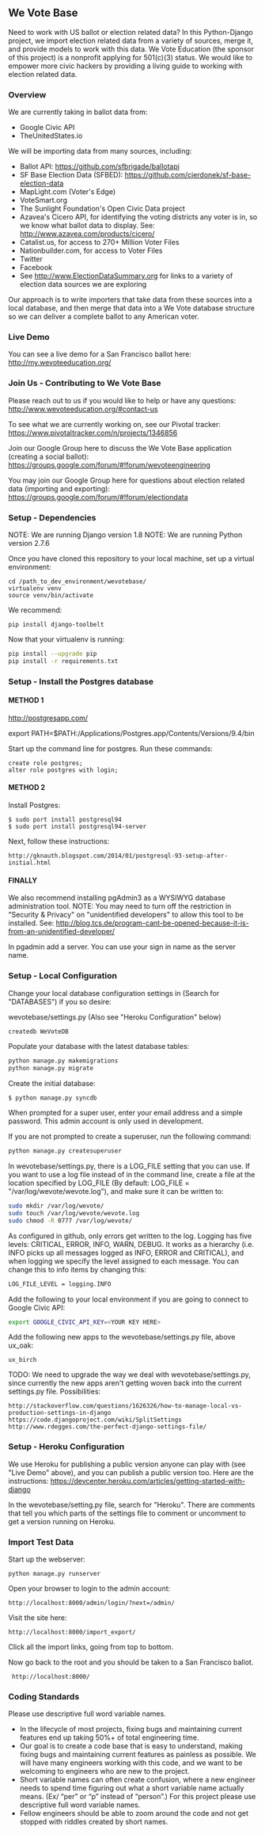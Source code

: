 ## We Vote Base

Need to work with US ballot or election related data? In this Python-Django project, we import election related data from a variety of sources, merge it, and provide models to work with this data. We Vote Education (the sponsor of this project) is a nonprofit applying for 501(c)(3) status. We would like to empower more civic hackers by providing a living guide to working with election related data.

### Overview

We are currently taking in ballot data from:

* Google Civic API
* TheUnitedStates.io

We will be importing data from many sources, including:

* Ballot API: https://github.com/sfbrigade/ballotapi
* SF Base Election Data (SFBED): https://github.com/cjerdonek/sf-base-election-data
* MapLight.com (Voter's Edge)
* VoteSmart.org
* The Sunlight Foundation's Open Civic Data project
* Azavea's Cicero API, for identifying the voting districts any voter is in, so we know what ballot data to display. See: http://www.azavea.com/products/cicero/
* Catalist.us, for access to 270+ Million Voter Files
* Nationbuilder.com, for access to Voter Files
* Twitter
* Facebook
* See http://www.ElectionDataSummary.org for links to a variety of election data sources we are exploring

Our approach is to write importers that take data from these sources into a local database, and then merge that data into a We Vote database structure so we can deliver a complete ballot to any American voter. 

### Live Demo

You can see a live demo for a San Francisco ballot here: 
http://my.wevoteeducation.org/

### Join Us - Contributing to We Vote Base
Please reach out to us if you would like to help or have any questions: 
http://www.wevoteeducation.org/#contact-us

To see what we are currently working on, see our Pivotal tracker:
https://www.pivotaltracker.com/n/projects/1346856

Join our Google Group here to discuss the We Vote Base application (creating a social ballot): 
https://groups.google.com/forum/#!forum/wevoteengineering

You may join our Google Group here for questions about election related data (importing and exporting): 
https://groups.google.com/forum/#!forum/electiondata

### Setup - Dependencies

NOTE: We are running Django version 1.8
NOTE: We are running Python version 2.7.6

Once you have cloned this repository to your local machine, set up a virtual environment:

    cd /path_to_dev_environment/wevotebase/
    virtualenv venv
    source venv/bin/activate
    
We recommend:

    pip install django-toolbelt

Now that your virtualenv is running:

```bash
pip install --upgrade pip
pip install -r requirements.txt
```

### Setup - Install the Postgres database

#### METHOD 1
http://postgresapp.com/

export PATH=$PATH:/Applications/Postgres.app/Contents/Versions/9.4/bin

Start up the command line for postgres. Run these commands:

    create role postgres;
    alter role postgres with login;

#### METHOD 2

Install Postgres: 

    $ sudo port install postgresql94
    $ sudo port install postgresql94-server

Next, follow these instructions:

    http://gknauth.blogspot.com/2014/01/postgresql-93-setup-after-initial.html

#### FINALLY

We also recommend installing pgAdmin3 as a WYSIWYG database administration tool.
NOTE: You may need to turn off the restriction in "Security & Privacy" on "unidentified developers"
to allow this tool to be installed. 
See: http://blog.tcs.de/program-cant-be-opened-because-it-is-from-an-unidentified-developer/

In pgadmin add a server. You can use your sign in name as the server name.


### Setup - Local Configuration

Change your local database configuration settings in (Search for "DATABASES") if you so desire:

wevotebase/settings.py (Also see "Heroku Configuration" below)

```bash
createdb WeVoteDB
```

Populate your database with the latest database tables:

```bash
python manage.py makemigrations
python manage.py migrate
```

Create the initial database:

    $ python manage.py syncdb

When prompted for a super user, enter your email address and a simple password. This admin account is only used in development.

If you are not prompted to create a superuser, run the following command:

```bash
python manage.py createsuperuser
```

In wevotebase/settings.py, there is a LOG_FILE setting that you can use. If you want to use a log file instead of in the
command line, create a file at the location specified by LOG_FILE (By default: LOG_FILE = "/var/log/wevote/wevote.log"),
and make sure it can be written to:
 
```bash
sudo mkdir /var/log/wevote/
sudo touch /var/log/wevote/wevote.log
sudo chmod -R 0777 /var/log/wevote/
```

As configured in github, only errors get written to the log. 
Logging has five levels: CRITICAL, ERROR, INFO, WARN, DEBUG. 
It works as a hierarchy (i.e. INFO picks up all messages logged as INFO, ERROR and CRITICAL), and when logging we 
specify the level assigned to each message. You can change this to info items by changing this:

```bash
LOG_FILE_LEVEL = logging.INFO
```

Add the following to your local environment if you are going to connect to Google Civic API:

```bash
export GOOGLE_CIVIC_API_KEY=<YOUR KEY HERE>
```

Add the following new apps to the wevotebase/settings.py file, above ux_oak:

    ux_birch

TODO: We need to upgrade the way we deal with wevotebase/settings.py, since currently the new apps aren't getting woven back into the current settings.py file.
Possibilities: 

    http://stackoverflow.com/questions/1626326/how-to-manage-local-vs-production-settings-in-django
    https://code.djangoproject.com/wiki/SplitSettings
    http://www.rdegges.com/the-perfect-django-settings-file/

### Setup - Heroku Configuration

We use Heroku for publishing a public version anyone can play with (see "Live Demo" above), and you can publish a public version too. Here are the instructions: 
https://devcenter.heroku.com/articles/getting-started-with-django

In the wevotebase/setting.py file, search for "Heroku". There are comments that tell you which parts of the settings file to comment or uncomment to get a version running on Heroku.

### Import Test Data

Start up the webserver:

```
python manage.py runserver
```

Open your browser to login to the admin account:

    http://localhost:8000/admin/login/?next=/admin/

Visit the site here: 

    http://localhost:8000/import_export/

Click all the import links, going from top to bottom.

Now go back to the root and you should be taken to a San Francisco ballot.

     http://localhost:8000/

### Coding Standards

Please use descriptive full word variable names.

* In the lifecycle of most projects, fixing bugs and maintaining current features end up taking 50%+ of total engineering time.
* Our goal is to create a code base that is easy to understand, making fixing bugs and maintaining current features as painless as possible. We will have many engineers working with this code, and we want to be welcoming to engineers who are new to the project.
* Short variable names can often create confusion, where a new engineer needs to spend time figuring out what a short variable name actually means. (Ex/ “per” or “p” instead of “person”.) For this project please use descriptive full word variable names.
* Fellow engineers should be able to zoom around the code and not get stopped with riddles created by short names.  